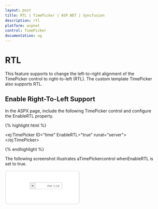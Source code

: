 ```yaml
---
layout: post
title: RTL | TimePicker | ASP.NET | Syncfusion
description: rtl
platform: aspnet
control: TimePicker
documentation: ug
---
```


# RTL

This feature supports to change the left-to-right alignment of the TimePicker control to right-to-left (RTL). The custom template TimePicker also supports RTL.

## Enable Right-To-Left Support

In the ASPX page, include the following TimePicker control and configure the EnableRTL property.

{% highlight html %}

<ej:TimePicker ID="time" EnableRTL="true" runat="server"></ej:TimePicker>

{% endhighlight %}

The following screenshot illustrates aTimePickercontrol whenEnableRTL is set to true.


![](RTL_images/RTL_img1.png) 



